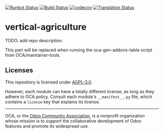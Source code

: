 [![Runbot Status](https://runbot.odoo-community.org/runbot/badge/flat/172/15.0.svg)](https://runbot.odoo-community.org/runbot/repo/github-com-oca-vertical-agriculture-172)
[![Build Status](https://travis-ci.com/OCA/vertical-agriculture.svg?branch=15.0)](https://travis-ci.com/OCA/vertical-agriculture)
[![codecov](https://codecov.io/gh/OCA/vertical-agriculture/branch/15.0/graph/badge.svg)](https://codecov.io/gh/OCA/vertical-agriculture)
[![Translation Status](https://translation.odoo-community.org/widgets/vertical-agriculture-15-0/-/svg-badge.svg)](https://translation.odoo-community.org/engage/vertical-agriculture-15-0/?utm_source=widget)

<!-- /!\ do not modify above this line -->

# vertical-agriculture

TODO: add repo description.

<!-- /!\ do not modify below this line -->

<!-- prettier-ignore-start -->

[//]: # (addons)

This part will be replaced when running the oca-gen-addons-table script from OCA/maintainer-tools.

[//]: # (end addons)

<!-- prettier-ignore-end -->

## Licenses

This repository is licensed under [AGPL-3.0](LICENSE).

However, each module can have a totally different license, as long as they adhere to OCA
policy. Consult each module's `__manifest__.py` file, which contains a `license` key
that explains its license.

----

OCA, or the [Odoo Community Association](http://odoo-community.org/), is a nonprofit
organization whose mission is to support the collaborative development of Odoo features
and promote its widespread use.
